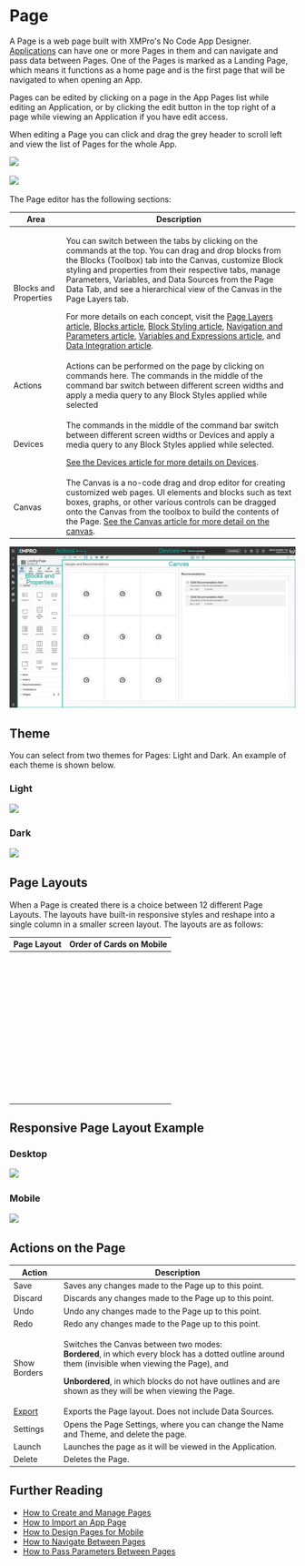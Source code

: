 # Page

A Page is a web page built with XMPro's No Code App Designer. [Applications](./) can have one or more Pages in them and can navigate and pass data between Pages. One of the Pages is marked as a Landing Page, which means it functions as a home page and is the first page that will be navigated to when opening an App.&#x20;

Pages can be edited by clicking on a page in the App Pages list while editing an Application, or by clicking the edit button in the top right of a page while viewing an Application if you have edit access.

When editing a Page you can click and drag the grey header to scroll left and view the list of Pages for the whole App.

![](images/image-937.png)

![](images/image-437.png)

The Page editor has the following sections:&#x20;

| Area                  | Description                                                                                                                                                                                                                                                                                                                                                                                                                                                                                                                                                                                                                                                                                                                                                                                                     |
| --------------------- | --------------------------------------------------------------------------------------------------------------------------------------------------------------------------------------------------------------------------------------------------------------------------------------------------------------------------------------------------------------------------------------------------------------------------------------------------------------------------------------------------------------------------------------------------------------------------------------------------------------------------------------------------------------------------------------------------------------------------------------------------------------------------------------------------------------- |
| Blocks and Properties | <p>You can switch between the tabs by clicking on the commands at the top. You can drag and drop blocks from the Blocks (Toolbox) tab into the Canvas, customize Block styling and properties from their respective tabs, manage Parameters, Variables, and Data Sources from the Page Data Tab, and see a hierarchical view of the Canvas in the Page Layers tab.</p><p>For more details on each concept, visit the <a href="page-layers.md">Page Layers article</a>, <a href="block.md">Blocks article</a>, <a href="block-styling.md">Block Styling article</a>, <a href="navigation-and-parameters.md">Navigation and Parameters article</a>, <a href="variables-and-expressions.md">Variables and Expressions article</a>, and <a href="data-integration.md#data-source">Data Integration article</a>.</p> |
| Actions               | Actions can be performed on the page by clicking on commands here. The commands in the middle of the command bar switch between different screen widths and apply a media query to any Block Styles applied while selected                                                                                                                                                                                                                                                                                                                                                                                                                                                                                                                                                                                      |
| Devices               | <p>The commands in the middle of the command bar switch between different screen widths or Devices and apply a media query to any Block Styles applied while selected.</p><p><a href="devices.md">See the Devices article for more details on Devices</a>. </p>                                                                                                                                                                                                                                                                                                                                                                                                                                                                                                                                                 |
| Canvas                | The Canvas is a no-code drag and drop editor for creating customized web pages. UI elements and blocks such as text boxes, graphs, or other various controls can be dragged onto the Canvas from the toolbox to build the contents of the Page. [See the Canvas article for more detail on the canvas](canvas.md).                                                                                                                                                                                                                                                                                                                                                                                                                                                                                              |

![](images/3-1.jpg)

## Theme

You can select from two themes for Pages: Light and Dark. An example of each theme is shown below.

### Light

![](images/image-788.png)

### Dark

![](images/image-1051.png)

## Page Layouts

When a Page is created there is a choice between 12 different Page Layouts. The layouts have built-in responsive styles and reshape into a single column in a smaller screen layout. The layouts are as follows:

| Page Layout                                                                | Order of Cards on Mobile                                                        |
| -------------------------------------------------------------------------- | ------------------------------------------------------------------------------- |
| <img src="images/010-1.png" alt="" data-size="original">  | <img src="images/image-525.png" alt="" data-size="original">   |
| <img src="images/020.png" alt="" data-size="original">      | <img src="images/image-206.png" alt="" data-size="original">   |
| <img src="images/030.png" alt="" data-size="original">      | <img src="images/image-721.png" alt="" data-size="original">   |
| <img src="images/040.png" alt="" data-size="original">      | <img src="images/image-1228.png" alt="" data-size="original">  |
| <img src="images/050.png" alt="" data-size="original">      | <img src="images/image-23.png" alt="" data-size="original">    |
| <img src="images/060.png" alt="" data-size="original">      | <img src="images/image-1114.png" alt="" data-size="original">  |
| <img src="images/070.png" alt="" data-size="original">      | <img src="images/image-1837.png" alt="" data-size="original">  |
| <img src="images/080.png" alt="" data-size="original">      | <img src="images/image-1537.png" alt="" data-size="original">  |
| <img src="images/090.png" alt="" data-size="original">      | <img src="images/image-444.png" alt="" data-size="original">   |
| <img src="images/100-2.png" alt="" data-size="original">  | <img src="images/image-671.png" alt="" data-size="original">   |
| <img src="images/110-2.png" alt="" data-size="original">  | <img src="images/image-1529.png" alt="" data-size="original">  |
|  <img src="images/120.png" alt="" data-size="original">     | <img src="images/image-293.png" alt="" data-size="original">   |

## Responsive Page Layout Example

### Desktop

![](images/image-1811.png)

### Mobile

![](images/image-530.png)

## Actions on the Page

| **Action**                                         | **Description**                                                                                                                                                                                                                                                                                        |
| -------------------------------------------------- | ------------------------------------------------------------------------------------------------------------------------------------------------------------------------------------------------------------------------------------------------------------------------------------------------------ |
| Save                                               | Saves any changes made to the Page up to this point.                                                                                                                                                                                                                                                   |
| Discard                                            | Discards any changes made to the Page up to this point.                                                                                                                                                                                                                                                |
| Undo                                               | Undo any changes made to the Page up to this point.                                                                                                                                                                                                                                                    |
| Redo                                               | Redo any changes made to the Page up to this point.                                                                                                                                                                                                                                                    |
| Show Borders                                       | <p>Switches the Canvas between two modes: <br><strong>Bordered</strong>, in which every block has a dotted outline around them (invisible when viewing the Page), and</p><p><strong>Unbordered</strong>, in which blocks do not have outlines and are shown as they will be when viewing the Page.</p> |
| [Export](../../how-tos/import-export-and-clone.md) | Exports the Page layout. Does not include Data Sources.                                                                                                                                                                                                                                                |
| Settings                                           | Opens the Page Settings, where you can change the Name and Theme, and delete the page.                                                                                                                                                                                                                 |
| Launch                                             | Launches the page as it will be viewed in the Application.                                                                                                                                                                                                                                             |
| Delete                                             | Deletes the Page.                                                                                                                                                                                                                                                                                      |

## Further Reading

* [How to Create and Manage Pages](../../how-tos/apps/manage-pages.md)
* [How to Import an App Page](../../how-tos/apps/import-an-app-page.md)
* [How to Design Pages for Mobile](../../how-tos/apps/design-pages-for-mobile.md)
* [How to Navigate Between Pages](../../how-tos/apps/navigate-between-pages.md)
* [How to Pass Parameters Between Pages](../../how-tos/apps/pass-parameters-between-pages.md)

